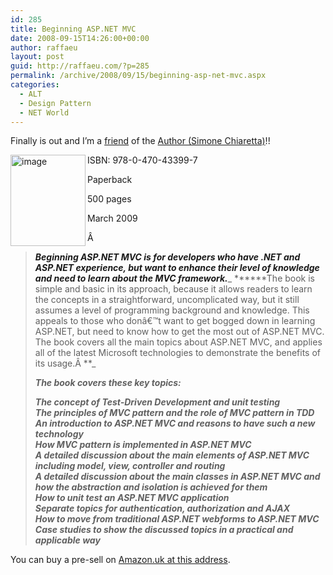 ```yaml
---
id: 285
title: Beginning ASP.NET MVC
date: 2008-09-15T14:26:00+00:00
author: raffaeu
layout: post
guid: http://raffaeu.com/?p=285
permalink: /archive/2008/09/15/beginning-asp-net-mvc.aspx
categories:
  - ALT
  - Design Pattern
  - NET World
---
```

Finally is out and I&#8217;m a [friend](http://codeclimber.net.nz/archive/2008/04/24/Relocating-to-Bermuda.aspx) of the [Author (Simone Chiaretta)](http://codeclimber.net.nz/)!!

[<img style="border-right: 0px; border-top: 0px; border-left: 0px; border-bottom: 0px" border="0" alt="image" align="left" src="http://blog.raffaeu.com/images/blog_raffaeu_com/WindowsLiveWriter/BeginningASP.NETMVC_CB51/image.png" width="120" height="146" />](http://www.amazon.co.uk/Beginning-ASP-NET-MVC-Simone-Chiaretta/dp/047043399X) 

ISBN: 978-0-470-43399-7 

Paperback 

500 pages 

March 2009 

Â  

> <a name="OLE_LINK30"><em><strong>Beginning ASP.NET MVC is for developers who have .NET and ASP.NET experience, but want to enhance their level of knowledge and need to learn about the MVC framework.</strong></em></a>_ ****_<a name="czvw0"></a>_**The book is simple and basic in its approach, because it allows readers to learn the concepts in a straightforward, uncomplicated way, but it still assumes a level of programming background and knowledge. This appeals to those who donâ€™t want to get bogged down in learning ASP.NET, but need to know how to get the most out of ASP.NET MVC. The book covers all the main topics about ASP.NET MVC, and applies all of the latest Microsoft technologies to demonstrate the benefits of its usage.Â **_ 
> 
> _**The book covers these key topics:**_ <a name="i-q_0"></a> 
> 
> _**The concept of Test-Driven Development and unit testing  
> The principles of MVC pattern and the role of MVC pattern in TDD  
> An introduction to ASP.NET MVC and reasons to have such a new technology  
> How MVC pattern is implemented in ASP.NET MVC  
> A detailed discussion about the main elements of ASP.NET MVC including model, view, controller and routing  
> A detailed discussion about the main classes in ASP.NET MVC and how the abstraction and isolation is achieved for them  
> How to unit test an ASP.NET MVC application  
> Separate topics for authentication, authorization and AJAX  
> How to move from traditional ASP.NET webforms to ASP.NET MVC  
> Case studies to show the discussed topics in a practical and applicable way**_

You can buy a pre-sell on <a href="http://www.amazon.co.uk/Beginning-ASP-NET-MVC-Simone-Chiaretta/dp/047043399X" target="_blank">Amazon.uk at this address</a>.